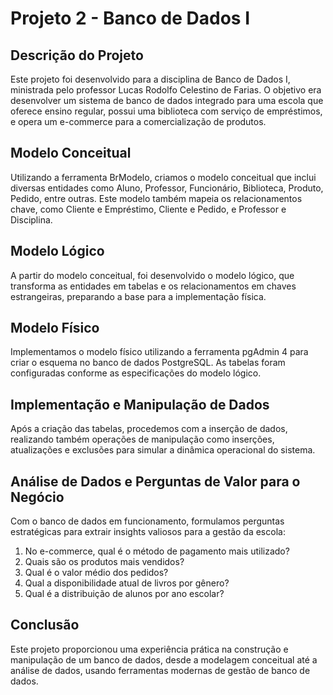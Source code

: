 # Projeto 2 - Banco de Dados I

## Descrição do Projeto

Este projeto foi desenvolvido para a disciplina de Banco de Dados I, ministrada pelo professor Lucas Rodolfo Celestino de Farias. O objetivo era desenvolver um sistema de banco de dados integrado para uma escola que oferece ensino regular, possui uma biblioteca com serviço de empréstimos, e opera um e-commerce para a comercialização de produtos.

## Modelo Conceitual

Utilizando a ferramenta BrModelo, criamos o modelo conceitual que inclui diversas entidades como Aluno, Professor, Funcionário, Biblioteca, Produto, Pedido, entre outras. Este modelo também mapeia os relacionamentos chave, como Cliente e Empréstimo, Cliente e Pedido, e Professor e Disciplina.

## Modelo Lógico

A partir do modelo conceitual, foi desenvolvido o modelo lógico, que transforma as entidades em tabelas e os relacionamentos em chaves estrangeiras, preparando a base para a implementação física.

## Modelo Físico

Implementamos o modelo físico utilizando a ferramenta pgAdmin 4 para criar o esquema no banco de dados PostgreSQL. As tabelas foram configuradas conforme as especificações do modelo lógico.

## Implementação e Manipulação de Dados

Após a criação das tabelas, procedemos com a inserção de dados, realizando também operações de manipulação como inserções, atualizações e exclusões para simular a dinâmica operacional do sistema.

## Análise de Dados e Perguntas de Valor para o Negócio

Com o banco de dados em funcionamento, formulamos perguntas estratégicas para extrair insights valiosos para a gestão da escola:

1. No e-commerce, qual é o método de pagamento mais utilizado?
2. Quais são os produtos mais vendidos?
3. Qual é o valor médio dos pedidos?
4. Qual a disponibilidade atual de livros por gênero?
5. Qual é a distribuição de alunos por ano escolar?

## Conclusão

Este projeto proporcionou uma experiência prática na construção e manipulação de um banco de dados, desde a modelagem conceitual até a análise de dados, usando ferramentas modernas de gestão de banco de dados.
